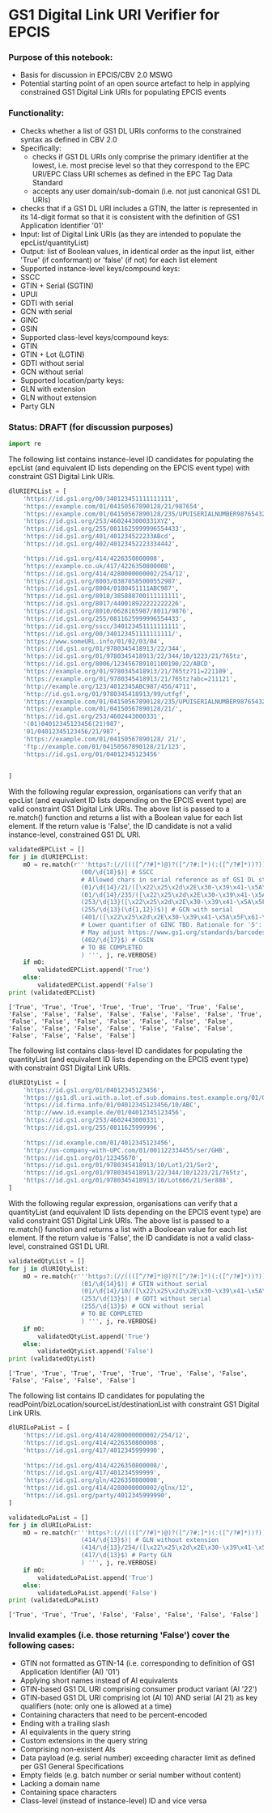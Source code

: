 # GS1 Digital Link URI Verifier for EPCIS
### Purpose of this notebook: 
* Basis for discussion in EPCIS/CBV 2.0 MSWG
* Potential starting point of an open source artefact to help in applying constrained GS1 Digital Link URIs for populating EPCIS events 

### Functionality:
* Checks whether a list of GS1 DL URIs conforms to the constrained syntax as defined in CBV 2.0
* Specifically:
  * checks if GS1 DL URIs only comprise the primary identifier at the lowest, i.e. most precise level so that they correspond to the EPC URI/EPC Class URI schemes as defined in the EPC Tag Data Standard
  * accepts any user domain/sub-domain (i.e. not just canonical GS1 DL URIs)
 * checks that if a GS1 DL URI includes a GTIN, the latter is represented in its 14-digit format so that it is consistent with the definition of GS1 Application Identifier '01' 
* Input: list of Digital Link URIs (as they are intended to populate the epcList/quantityList)
* Output: list of Boolean values, in identical order as the input list, either 'True' (if conformant) or 'false' (if not) for each list element
* Supported instance-level keys/compound keys: 
 * SSCC 
 * GTIN + Serial (SGTIN)
 * UPUI
 * GDTI with serial
 * GCN with serial
 * GINC
 * GSIN 
* Supported class-level keys/compound keys: 
 * GTIN
 * GTIN + Lot (LGTIN)
 * GDTI without serial
 * GCN without serial
* Supported location/party keys:
 * GLN with extension
 * GLN without extension
 * Party GLN

### Status: DRAFT (for discussion purposes)


```python
import re
```

The following list contains instance-level ID candidates for populating the epcList (and equivalent ID lists depending on the EPCIS event type) with constraint GS1 Digital Link URIs. 


```python
dlURIEPCList = [
    'https://id.gs1.org/00/340123451111111111',
    'https://example.com/01/04150567890128/21/987654',
    'https://example.com/01/04150567890128/235/UPUISERIALNUMBER987654324151',
    'https://id.gs1.org/253/4602443000331XYZ',
    'https://id.gs1.org/255/0811625999996554433',
    'https://id.gs1.org/401/401234522233ABcd',
    'https://id.gs1.org/402/40123452223334442',

    'https://id.gs1.org/414/4226350800008',
    'https://example.co.uk/417/4226350800008',
    'https://id.gs1.org/414/4280000000002/254/12',
    'https://id.gs1.org/8003/03870585000552987',
    'https://id.gs1.org/8004/0180451111ABC987',
    'https://id.gs1.org/8018/385888700111111111',
    'https://id.gs1.org/8017/440018922222222226', 
    'https://id.gs1.org/8010/0628165987/8011/9876',
    'https://id.gs1.org/255/0811625999996554433',
    'https://id.gs1.org/sscc/340123451111111111',
    'https://id.gs1.org/00/340123451111111111/',
    'https://www.someURL.info/01/02/03/04',
    'https://id.gs1.org/01/9780345418913/22/344',
    'https://id.gs1.org/01/9780345418913/22/344/10/1223/21/765tz',
    'https://id.gs1.org/8006/123456789101100190/22/ABCD',
    'https://example.org/01/9780345418913/21/765tz?11=221109',
    'https://example.org/01/9780345418913/21/765tz?abc=211121',
    'http://example.org/123/4012345ABC987/456/4711',
    'http://id.gs1.org/01/9780345418913/99/utfgf',
    'https://example.com/01/04150567890128/235/UPUISERIALNUMBER9876543241516161',
    'https://example.com/01/04150567890128/21/',
    'https://id.gs1.org/253/4602443000331',
    '(01)04012345123456(21)987',
    '01/04012345123456/21/987',
    'https://example.com/01/04150567890128/ 21/',
    'ftp://example.com/01/04150567890128/21/123',
    'https://id.gs1.org/01/04012345123456'
    

]
```

With the following regular expression, organisations can verify that an epcList (and equivalent ID lists depending on the EPCIS event type) are valid constraint GS1 Digital Link URIs. 
The above list is passed to a re.match() function and returns a list with a Boolean value for each list element. If the return value is 'False', the ID candidate is not a valid instance-level, constrained GS1 DL URI. 


```python
validatedEPCList = []
for j in dlURIEPCList:
    mO = re.match(r'''https?:(//((([^/?#]*)@)?([^/?#:]*)(:([^/?#]*))?))?([^?#]*)/( # domain/sub-domain
                    (00/\d{18}$)| # SSCC
                    # Allowed chars in serial reference as of GS1 DL standard: " / % / - / . / 0-9 / A-Z / _ / a-z
                    (01/\d{14}/21/([\x22\x25\x2d\x2E\x30-\x39\x41-\x5A\x5F\x61-\x7A]{1,20})$)| # SGTIN
                    (01/\d{14}/235/([\x22\x25\x2d\x2E\x30-\x39\x41-\x5A\x5F\x61-\x7A]{1,28})$)| # UPUI
                    (253/\d{13}([\x22\x25\x2d\x2E\x30-\x39\x41-\x5A\x5F\x61-\x7A]{1,17})$)| # GDTI with serial
                    (255/\d{13}(\d{1,12})$)| # GCN with serial
                    (401/([\x22\x25\x2d\x2E\x30-\x39\x41-\x5A\x5F\x61-\x7A]{5,30})$)| # GINC 
                    # Lower quantifier of GINC TBD. Rationale for '5': GCP >= 4 Digits 
                    # May adjust https://www.gs1.org/standards/barcodes/application-identifiers/401?lang=en
                    (402/\d{17}$) # GSIN 
                    # TO BE COMPLETED   
                    ) ''', j, re.VERBOSE)
    if mO:
        validatedEPCList.append('True')
    else:
        validatedEPCList.append('False')
print (validatedEPCList)
```

    ['True', 'True', 'True', 'True', 'True', 'True', 'True', 'False', 'False', 'False', 'False', 'False', 'False', 'False', 'False', 'True', 'False', 'False', 'False', 'False', 'False', 'False', 'False', 'False', 'False', 'False', 'False', 'False', 'False', 'False', 'False', 'False', 'False', 'False']


The following list contains class-level ID candidates for populating the quantityList (and equivalent ID lists depending on the EPCIS event type) with constraint GS1 Digital Link URIs.


```python
dlURIQtyList = [
    'https://id.gs1.org/01/04012345123456',
    'https://gs1.dl.uri.with.a.lot.of.sub.domains.test.example.org/01/09780345418913/10/1223',
    'https://id.firma.info/01/04012345123456/10/ABC',
    'http://www.id.example.de/01/04012345123456',
    'https://id.gs1.org/253/4602443000331',
    'https://id.gs1.org/255/0811625999996',
    
    'https://id.example.com/01/4012345123456',
    'http://us-company-with-UPC.com/01/001122334455/ser/GHB',
    'https://id.gs1.org/01/12345670',
    'https://id.gs1.org/01/9780345418913/10/Lot1/21/Ser2',
    'https://id.gs1.org/01/9780345418913/22/344/10/1223/21/765tz',
    'https://id.gs1.org/01/9780345418913/10/Lot666/21/Ser888',
]
```

With the following regular expression, organisations can verify that a quantityList (and equivalent ID lists depending on the EPCIS event type) are valid constraint GS1 Digital Link URIs. The above list is passed to a re.match() function and returns a list with a Booloean value for each list element. If the return value is 'False', the ID candidate is not a valid class-level, constrained GS1 DL URI.


```python
validatedQtyList = []
for j in dlURIQtyList:
    mO = re.match(r'''https?:(//((([^/?#]*)@)?([^/?#:]*)(:([^/?#]*))?))?([^?#]*)/( # domain/sub-domain
                    (01/\d{14}$)| # GTIN without serial
                    (01/\d{14}/10/([\x22\x25\x2d\x2E\x30-\x39\x41-\x5A\x5F\x61-\x7A]{1,20})$)| # LGTIN
                    (253/\d{13}$)| # GDTI without serial
                    (255/\d{13}$) # GCN without serial
                    # TO BE COMPLETED   
                    ) ''', j, re.VERBOSE)
    if mO:
        validatedQtyList.append('True')
    else:
        validatedQtyList.append('False')
print (validatedQtyList)
```

    ['True', 'True', 'True', 'True', 'True', 'True', 'False', 'False', 'False', 'False', 'False', 'False']


The following list contains ID candidates for populating the readPoint/bizLocation/sourceList/destinationList with constraint GS1 Digital Link URIs.


```python
dlURILoPaList = [
    'https://id.gs1.org/414/4280000000002/254/12',
    'https://id.gs1.org/414/4226350800008',
    'https://id.gs1.org/417/4012345999990',
    
    'https://id.gs1.org/414/4226350800008/',
    'https://id.gs1.org/417/401234599999',
    'https://id.gs1.org/gln/4226350800008',
    'https://id.gs1.org/414/4280000000002/glnx/12',
    'https://id.gs1.org/party/4012345999990',
]
```


```python
validatedLoPaList = []
for j in dlURILoPaList:
    mO = re.match(r'''https?:(//((([^/?#]*)@)?([^/?#:]*)(:([^/?#]*))?))?([^?#]*)/( # domain/sub-domain
                    (414/\d{13}$)| # GLN without extension
                    (414/\d{13}/254/([\x22\x25\x2d\x2E\x30-\x39\x41-\x5A\x5F\x61-\x7A]{1,20})$)|# GLN with extension
                    (417/\d{13}$) # Party GLN
                    ) ''', j, re.VERBOSE)
    if mO:
        validatedLoPaList.append('True')
    else:
        validatedLoPaList.append('False')
print (validatedLoPaList)
```

    ['True', 'True', 'True', 'False', 'False', 'False', 'False', 'False']


### Invalid examples (i.e. those returning 'False') cover the following cases:
* GTIN not formatted as GTIN-14 (i.e. corresponding to definition of GS1 Application Identifier (AI) '01')
* Applying short names instead of AI equivalents
* GTIN-based GS1 DL URI comprising consumer product variant (AI '22') 
* GTIN-based GS1 DL URI comprising lot (AI 10) AND serial (AI 21) as key qualifiers (note: only one is allowed at a time)
* Containing characters that need to be percent-encoded 
* Ending with a trailing slash 
* AI equivalents in the query string
* Custom extensions in the query string
* Comprising non-existent AIs
* Data payload (e.g. serial number) exceeding character limit as defined per GS1 General Specifications
* Empty fields (e.g. batch number or serial number without content)
* Lacking a domain name
* Containing space characters
* Class-level (instead of instance-level) ID and vice versa
